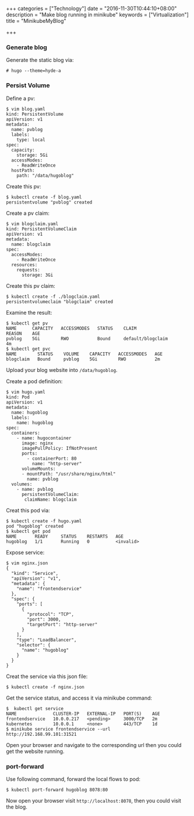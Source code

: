 +++
categories = ["Technology"]
date = "2016-11-30T10:44:10+08:00"
description = "Make blog running in minikube"
keywords = ["Virtualization"]
title = "MinikubeMyBlog"

+++
### Generate blog
Generate the static blog via:    

```
# hugo --theme=hyde-a
```
### Persist Volume
Define a pv:    

```
$ vim blog.yaml
kind: PersistentVolume
apiVersion: v1
metadata:
  name: pvblog
  labels:
    type: local
spec:
  capacity:
    storage: 5Gi
  accessModes:
    - ReadWriteOnce
  hostPath:
    path: "/data/hugoblog"
```
Create this pv:    

```
$ kubectl create -f blog.yaml
persistentvolume "pvblog" created
```

Create a pv claim:    

```
$ vim blogclaim.yaml
kind: PersistentVolumeClaim
apiVersion: v1
metadata:
  name: blogclaim
spec:
  accessModes:
    - ReadWriteOnce
  resources:
    requests:
      storage: 3Gi
```
Create this pv claim:    

```
$ kubectl create -f ./blogclaim.yaml
persistentvolumeclaim "blogclaim" created
```
Examine the result:    

```
$ kubectl get pv
NAME      CAPACITY   ACCESSMODES   STATUS    CLAIM               REASON    AGE
pvblog    5Gi        RWO           Bound     default/blogclaim             4m
$ kubectl get pvc
NAME        STATUS    VOLUME    CAPACITY   ACCESSMODES   AGE
blogclaim   Bound     pvblog    5Gi        RWO           2m
```

Upload your blog website into `/data/hugoblog`.   

Create a pod definition:    

```
$ vim hugo.yaml
kind: Pod
apiVersion: v1
metadata:
  name: hugoblog
  labels:
    name: hugoblog
spec:
  containers:
    - name: hugocontainer
      image: nginx
      imagePullPolicy: IfNotPresent
      ports:
        - containerPort: 80
          name: "http-server"
      volumeMounts:
      - mountPath: "/usr/share/nginx/html"
        name: pvblog
  volumes:
    - name: pvblog
      persistentVolumeClaim:
       claimName: blogclaim
```
Creat this pod via:    

```
$ kubectl create -f hugo.yaml
pod "hugoblog" created
$ kubectl get pod
NAME       READY     STATUS    RESTARTS   AGE
hugoblog   1/1       Running   0          <invalid>
```

Expose service:    

```
$ vim nginx.json
{
  "kind": "Service",
  "apiVersion": "v1",
  "metadata": {
    "name": "frontendservice"
  },
  "spec": {
    "ports": [
      {
        "protocol": "TCP",
        "port": 3000,
        "targetPort": "http-server"
      }
    ],
    "type": "LoadBalancer",
    "selector": {
      "name": "hugoblog"
    }
  }
}
```
Creat the service via this json file:    

```
$ kubectl create -f nginx.json
```
Get the service status, and access it via minikube command:    

```
$  kubectl get service
NAME              CLUSTER-IP   EXTERNAL-IP   PORT(S)    AGE
frontendservice   10.0.0.217   <pending>     3000/TCP   2m
kubernetes        10.0.0.1     <none>        443/TCP    1d
$ minikube service frontendservice --url
http://192.168.99.101:31521
```
Open your browser and navigate to the corresponding url then you could get the
website running.    

### port-forward
Use following command, forward the local flows to pod:     

```
$ kubectl port-forward hugoblog 8078:80
``` 
Now open your browser visit `http://localhost:8078`, then you could visit the
blog. 
